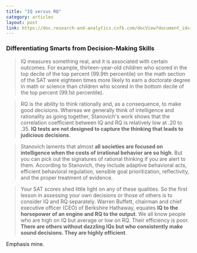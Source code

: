 ```yaml
---
title: "IQ versus RQ"
category: articles
layout: post
link: https://doc.research-and-analytics.csfb.com/docView?document_id=1048541371&serialid=mofPYk1Y4WanTeErbeMtPx6ur0SCIcSlaZ7sKGPdQQU%3D
---
```


### Differentiating Smarts from Decision-Making Skills

> IQ measures something real, and it is associated with certain outcomes. For
> example, thirteen-year-old children who scored in the top decile of the top
> percent (99.9th percentile) on the math section of the SAT were eighteen times
> more likely to earn a doctorate degree in math or science than children who
> scored in the bottom decile of the top percent (99.1st percentile).

> RQ is the ability to think rationally and, as a consequence, to make good
> decisions. Whereas we generally think of intelligence and rationality as going
> together, Stanovich's work shows that the correlation coefficient between IQ
> and RQ is relatively low at .20 to .35. **IQ tests are not designed to capture
> the thinking that leads to judicious decisions**.

> Stanovich laments that almost **all societies are focused on intelligence when
> the costs of irrational behavior are so high**. But you can pick out the
> signatures of rational thinking if you are alert to them. According to
> Stanovich, they include adaptive behavioral acts, efficient behavioral
> regulation, sensible goal prioritization, reflectivity, and the proper
> treatment of evidence.

> Your SAT scores shed little light on any of these qualities. So the first
> lesson in assessing your own decisions or those of others is to consider IQ
> and RQ separately. Warren Buffett, chairman and chief executive officer (CEO)
> of Berkshire Hathaway, equates **IQ to the horsepower of an engine and RQ to
> the output**. We all know people who are high on IQ but average or low on RQ.
> Their efficiency is poor. **There are others without dazzling IQs but who
> consistently make sound decisions. They are highly efficient**.

Emphasis mine.

[link-1]: https://twitter.com/kelseyhightower
[link-2]: https://en.wikipedia.org/wiki/Platform_evangelism
